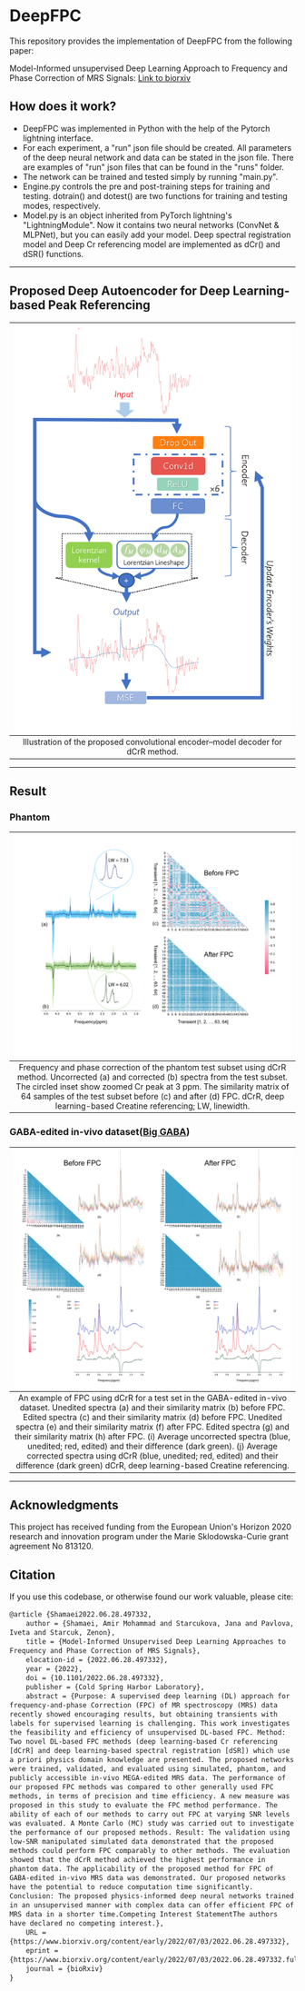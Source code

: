 # DeepFPC
This repository provides the implementation of DeepFPC from the following paper:

Model-Informed unsupervised Deep Learning Approach to Frequency and Phase Correction of MRS Signals: [Link to biorxiv](https://www.biorxiv.org/content/10.1101/2022.06.28.497332v1)

## How does it work?
- DeepFPC was implemented in Python with the help of the Pytorch lightning interface. 
- For each experiment, a "run" json file should be created. All parameters of the deep neural network and data can be stated in the json file.
There are examples of "run" json files that can be found in the "runs" folder.
- The network can be trained and tested simply by running "main.py". 
- Engine.py controls the pre and post-training steps for training and testing. dotrain() and dotest() are two functions for training and testing modes, respectively.
- Model.py is an object inherited from PyTorch lightning's "LightningModule". Now it contains two neural networks (ConvNet & MLPNet), but you can easily add your model. Deep spectral registration model and Deep Cr referencing model are implemented as dCr() and dSR() functions. 
------
## Proposed Deep Autoencoder for Deep Learning-based Peak Referencing
|![img_1.png](images/Figure%202.png)|
|:--:|
|Illustration of the proposed convolutional encoder–model decoder for dCrR method. |
------
## Result
### Phantom
|![img.png](images/Figure%205.png)|
|:--:|
|Frequency and phase correction of the phantom test subset using dCrR method. Uncorrected (a) and corrected (b) spectra from the test subset. The circled inset show zoomed Cr peak at 3 ppm. The similarity matrix of 64 samples of the test subset before (c) and after (d) FPC. dCrR, deep learning-based Creatine referencing; LW, linewidth.|
### GABA-edited in-vivo dataset([Big GABA](https://www.nitrc.org/projects/biggaba/))
|![img.png](images/Figure%207.png)|
|:--:|
|An example of FPC using dCrR for a test set in the GABA-edited in-vivo dataset. Unedited spectra (a) and their similarity matrix (b) before FPC. Edited spectra (c) and their similarity matrix (d) before FPC. Unedited spectra (e) and their similarity matrix (f) after FPC. Edited spectra (g) and their similarity matrix (h) after FPC. (i) Average uncorrected spectra (blue, unedited; red, edited) and their difference (dark green). (j) Average corrected spectra using dCrR (blue, unedited; red, edited) and their difference (dark green) dCrR, deep learning-based Creatine referencing.|
-----
## Acknowledgments
This project has received funding from the European Union's Horizon 2020 research and innovation program under the Marie Sklodowska-Curie grant agreement No 813120.

## Citation
If you use this codebase, or otherwise found our work valuable, please cite:
```
@article {Shamaei2022.06.28.497332,
	author = {Shamaei, Amir Mohammad and Starcukova, Jana and Pavlova, Iveta and Starcuk, Zenon},
	title = {Model-Informed Unsupervised Deep Learning Approaches to Frequency and Phase Correction of MRS Signals},
	elocation-id = {2022.06.28.497332},
	year = {2022},
	doi = {10.1101/2022.06.28.497332},
	publisher = {Cold Spring Harbor Laboratory},
	abstract = {Purpose: A supervised deep learning (DL) approach for frequency-and-phase Correction (FPC) of MR spectroscopy (MRS) data recently showed encouraging results, but obtaining transients with labels for supervised learning is challenging. This work investigates the feasibility and efficiency of unsupervised DL-based FPC. Method: Two novel DL-based FPC methods (deep learning-based Cr referencing [dCrR] and deep learning-based spectral registration [dSR]) which use a priori physics domain knowledge are presented. The proposed networks were trained, validated, and evaluated using simulated, phantom, and publicly accessible in-vivo MEGA-edited MRS data. The performance of our proposed FPC methods was compared to other generally used FPC methods, in terms of precision and time efficiency. A new measure was proposed in this study to evaluate the FPC method performance. The ability of each of our methods to carry out FPC at varying SNR levels was evaluated. A Monte Carlo (MC) study was carried out to investigate the performance of our proposed methods. Result: The validation using low-SNR manipulated simulated data demonstrated that the proposed methods could perform FPC comparably to other methods. The evaluation showed that the dCrR method achieved the highest performance in phantom data. The applicability of the proposed method for FPC of GABA-edited in-vivo MRS data was demonstrated. Our proposed networks have the potential to reduce computation time significantly. Conclusion: The proposed physics-informed deep neural networks trained in an unsupervised manner with complex data can offer efficient FPC of MRS data in a shorter time.Competing Interest StatementThe authors have declared no competing interest.},
	URL = {https://www.biorxiv.org/content/early/2022/07/03/2022.06.28.497332},
	eprint = {https://www.biorxiv.org/content/early/2022/07/03/2022.06.28.497332.full.pdf},
	journal = {bioRxiv}
}

```
